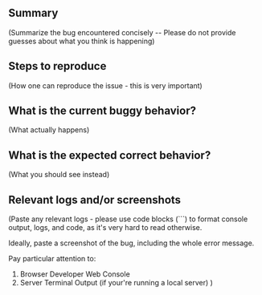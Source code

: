 ## Summary

(Summarize the bug encountered concisely -- Please do not provide guesses about what you think is happening)

## Steps to reproduce

(How one can reproduce the issue - this is very important)

## What is the current buggy behavior?

(What actually happens)

## What is the expected correct behavior?

(What you should see instead)

## Relevant logs and/or screenshots

(Paste any relevant logs - please use code blocks (```) to format console output, logs, and code, as
it's very hard to read otherwise.

Ideally, paste a screenshot of the bug, including the whole error message.

Pay particular attention to:
1. Browser Developer Web Console
2. Server Terminal Output (if your're running a local server)
)

